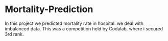 # Mortality-Prediction
In this project we predicted mortality rate in hospital. we deal with imbalanced data. This was a competition held by Codalab, where i secured 3rd rank.
